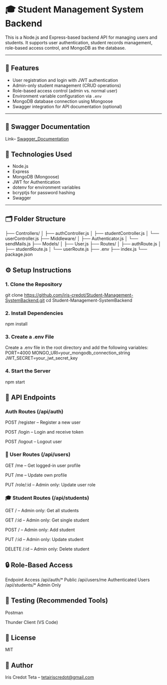 # 🎓 Student Management System Backend

This is a Node.js and Express-based backend API for managing users and students. It supports user authentication, student records management, role-based access control, and MongoDB as the database.

---

## 🚀 Features

- User registration and login with JWT authentication
- Admin-only student management (CRUD operations)
- Role-based access control (admin vs. normal user)
- Environment variable configuration via `.env`
- MongoDB database connection using Mongoose
- Swagger integration for API documentation (optional)

---
## 🧰 Swagger Documentation
Link– [Swagger_Documentation](https://student-management-systembackend.onrender.com/studentSwagger/)

## 🧰 Technologies Used

- Node.js
- Express
- MongoDB (Mongoose)
- JWT for Authentication
- dotenv for environment variables
- bcryptjs for password hashing
- Swagger 

---

## 🗂️ Folder Structure

├── Controllers/
│ ├── authController.js
│ ├── studentController.js
│ └── userController.js
├── Middleware/
│ ├── Authenticator.js
│ └── sendMails.js
├── Models/
│ ├── User.js
├── Routes/
│ ├── authRoute.js
│ ├── studentRoute.js
│ └── userRoute.js
├── .env
├── index.js
└── package.json



## ⚙️ Setup Instructions

### 1. Clone the Repository


git clone https://github.com/iris-credot/Student-Management-SystemBackend.git
cd Student-Management-SystemBackend

### 2. Install Dependencies
npm install

### 3. Create a .env File
Create a .env file in the root directory and add the following variables:
PORT=4000
MONGO_URI=your_mongodb_connection_string
JWT_SECRET=your_jwt_secret_key



### 4. Start the Server
npm start



## 📡 API Endpoints

### Auth Routes (/api/auth)

POST /register – Register a new user

POST /login – Login and receive token

POST /logout – Logout user

### 👤 User Routes (/api/users)

GET /me – Get logged-in user profile

PUT /me – Update own profile

PUT /role/:id – Admin only: Update user role

### 🎓 Student Routes (/api/students)

GET / – Admin only: Get all students

GET /:id – Admin only: Get single student

POST / – Admin only: Add student

PUT /:id – Admin only: Update student

DELETE /:id – Admin only: Delete student



## 🔒 Role-Based Access
Endpoint	Access
/api/auth/*	Public
/api/users/me	Authenticated Users
/api/students/*	Admin Only


## 🧪 Testing (Recommended Tools)
Postman

Thunder Client (VS Code)


## 📝 License
MIT

## 👤 Author
Iris Credot Teta – tetairiscredot@gmail.com